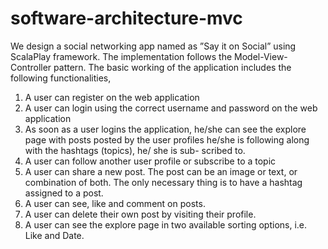 # software-architecture-mvc
 We design a social networking app named as ”Say it on Social” using ScalaPlay framework. The implementation follows the Model-View-Controller pattern. The basic working of the application includes the following functionalities, 
1. A user can register on the web application 
2. A user can login using the correct username and password on the web application 
3. As soon as a user logins the application, he/she can see the explore page with posts posted by the user profiles he/she is following along with the hashtags (topics), he/ she is sub- scribed to. 
4. A user can follow another user profile or subscribe to a topic 
5. A user can share a new post. The post can be an image or text, or combination of both. The only necessary thing is to have a hashtag assigned to a post.
6. A user can see, like and comment on posts. 
7. A user can delete their own post by visiting their profile. 
8. A user can see the explore page in two available sorting options, i.e. Like and Date.
